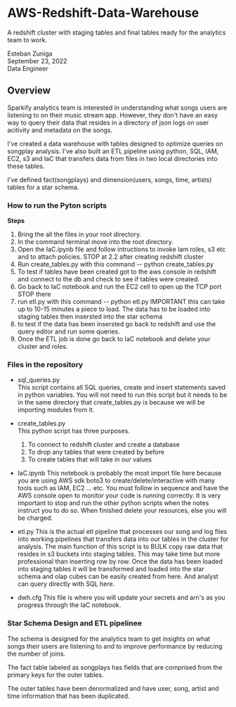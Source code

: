 # AWS-Redshift-Data-Warehouse
A redshift cluster with staging tables and final tables ready for the analytics team to work.

Esteban Zuniga <br>
September 23, 2022 <br>
Data Engineer

## Overview

Sparkify analytics team is interested in understanding what songs users are listening to on their music stream app. However, they don't
have an easy way to query their data that resides in a directory of json logs on user acitivity and metadata on the songs.

I've created a data warehouse with tables designed to optimize queries on songplay analysis. I've also built an ETL pipeline using python, SQL, IAM, EC2, s3 and IaC
that transfers data from files in two local directories into these tables.

I've defined fact(songplays) and dimension(users, songs, time, artists) tables for a star schema.


### How to run the Pyton scripts


**Steps**

1. Bring the all the files in your root directory.
2. In the command terminal move into the root directory.
3. Open the IaC.ipynb file and follow intructions to invoke Iam roles, s3 etc and to attach policies. STOP at 2.2 after creating redshift cluster
4. Run create_tables.py with this command -- python create_tables.py
4. To test if tables have been created got to the aws console in redshift and connect to the db and check to see if tables were created.
5. Go back to IaC notebook and run the EC2 cell to open up the TCP port STOP there 
6. run etl.py with this command -- python etl.py IMPORTANT this can take up to 10-15 minutes a piece to load. The data has to be loaded into staging tables then insersted into the star schema
7. to test if the data has been insersted go back to redshift and use the query editor and run some queries. 
8. Once the ETL job is done go back to IaC notebook and delete your cluster and roles. 

### Files in the repository

- sql_queries.py <br>
  This script contains all SQL queries, create and insert     statements saved in python variables.
  You will not need to run this script but it needs to be in the same directory that create_tables.py is because we will be importing modules 
  from it.

- create_tables.py <br>
    This python script has three purposes.
    1. To connect to redshift cluster and create a database
    2. To drop any tables that were created by before
    3. To create tables that will take in our values
    
- IaC.ipynb
    This notebook is probably the most import file here because you are using AWS sdk boto3 to create/delete/interactive with many tools such as IAM, EC2 ... etc. You must follow in sequence and have the AWS console open to monitor your code is running correctly. It is very important to stop and run the other python scripts when the notes instruct you to do so. When finished delete your resources, else you will be charged. 

    
-  etl.py
    This is the actual etl pipeline that processes our song and log files into working pipelines that transfers data into our tables in the cluster for analysis. The main function of this script is to BULK copy raw data that resides in s3 buckets into staging tables. This may take time but more professional than inserting row by row. Once the data has been loaded into staging tables it will be transformed and loaded into the star schema and olap cubes can be easily created from here. And analyst can query directly with SQL here. 

- dwh.cfg
  This file is where you will update your secrets and arn's as you progress through the IaC notebook. 



### Star Schema Design and ETL pipelinee

The schema is designed for the analytics team to get insights on what songs their users are listening to and to improve performance by reducing the number of joins.

The fact table labeled as songplays has fields that are comprised from the primary keys for the outer tables.

The outer tables have been denormalized and have user, song, artist and time information that has been duplicated.

